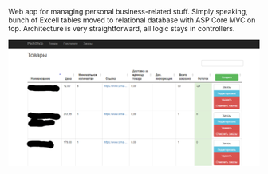 Web app for managing personal business-related stuff. Simply speaking, bunch of Excell tables moved to relational database with ASP Core MVC on top. Architecture is very straightforward, all logic stays in controllers. 

<img src="PechShop/Data/pech-shop.png" width="800">
